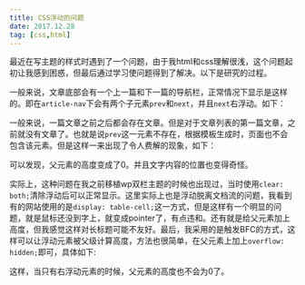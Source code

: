 ```yaml
---
title: CSS浮动的问题
date: 2017.12.28
tag: [css,html]
---
```

最近在写主题的样式时遇到了一个问题，由于我html和css理解很浅，这个问题起初让我感到困惑，但最后通过学习使问题得到了解决。<!--more-->以下是研究的过程。  

一般来说，文章底部会有一个上一篇和下一篇的导航栏，正常情况下显示是这样的。即在`article-nav`下会有两个子元素`prev`和`next`，并且`next`右浮动。如下：  
<script async src="//jsfiddle.net/lchord/LLg2744v/embed/result,html,css/?menuColor=eee"></script>
一般来说，一篇文章之前之后都会存在文章。但是对于文章列表的第一篇文章，之前就没有文章了。也就是说`prev`这一元素不存在，根据模板生成时，页面也不会包含该元素。但是这样一来出现了令人费解的现象，如下：  
<script async src="//jsfiddle.net/lchord/4fob2fqy/embed/result,html,css/?menuColor=eee"></script>
可以发现，父元素的高度变成了0。并且文字内容的位置也变得奇怪。  

实际上，这种问题在我之前移植wp双栏主题的时候也出现过，当时使用`clear: both;`清除浮动后可以正常显示。这里实际上也是浮动脱离文档流的问题，我看到有的网站使用的是`display: table-cell;`这一方式，但是这样有一个明显的问题，就是鼠标还没到字上，就变成pointer了，有点违和。还有就是给父元素加上高度，但我感觉这样对长标题可能不友好。最后，我采用的是触发BFC的方式，这样可以让浮动元素被父级计算高度，方法也很简单，在父元素上加上`overflow: hidden;`即可，具体如下:  
<script async src="//jsfiddle.net/lchord/x66rfca3/1/embed/result,html,css/?menuColor=eee"></script>
这样，当只有右浮动元素的时候，父元素的高度也不会为0了。